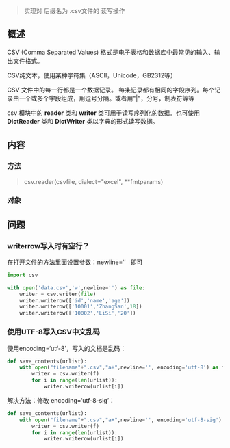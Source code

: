 > 实现对 后缀名为 .csv文件的 读写操作
## 概述

CSV (Comma Separated Values) 格式是电子表格和数据库中最常见的输入、输出文件格式。

CSV纯文本，使用某种字符集（ASCII，Unicode，GB2312等）

CSV 文件中的每一行都是一个数据记录。 每条记录都有相同的字段序列。每个记录由一个或多个字段组成，用逗号分隔。或者用"|"，分号，制表符等等

csv 模块中的 **reader** 类和 **writer** 类可用于读写序列化的数据。也可使用 **DictReader** 类和 **DictWriter** 类以字典的形式读写数据。
## 内容
### 方法

> csv.reader(csvfile,  dialect="excel", \*\*fmtparams)


### 对象
## 问题

### writerrow写入时有空行？
在打开文件的方法里面设置参数：newline=‘’   即可
```python
import csv
 
with open('data.csv','w',newline='') as file:
    writer = csv.writer(file)
    writer.writerow(['id','name','age'])
    writer.writerow(['10001','ZhangSan',18])
    writer.writerow(['10002','LiSi','20'])
```
### 使用UTF-8写入CSV中文乱码
使用encoding=‘utf-8’，写入的文档是乱码：

```python
def save_contents(urlist):
    with open("filename"+".csv","a+",newline='', encoding='utf-8') as f:
        writer = csv.writer(f)
        for i in range(len(urlist)):
            writer.writerow(urlist[i])
```

解决方法：修改 encoding=‘utf-8-sig’：

```python
def save_contents(urlist):
    with open("filename"+".csv","a+",newline='', encoding='utf-8-sig') as f:
        writer = csv.writer(f)
        for i in range(len(urlist)):
            writer.writerow(urlist[i])
```